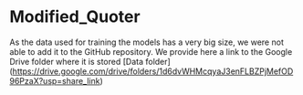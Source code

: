 # Modified_Quoter
As the data used for training the models has a very big size, we were not able to add it to the GitHub repository. We provide here a link to the Google Drive folder where it is stored [Data folder] (https://drive.google.com/drive/folders/1d6dvWHMcqyaJ3enFLBZPjMefOD96PzaX?usp=share_link)  
